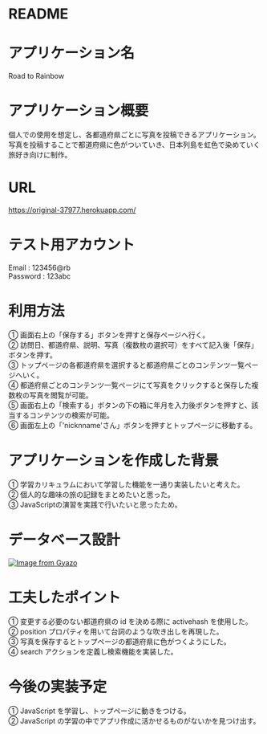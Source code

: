 # README

# アプリケーション名
Road to Rainbow

# アプリケーション概要
個人での使用を想定し、各都道府県ごとに写真を投稿できるアプリケーション。
写真を投稿することで都道府県に色がついていき、日本列島を虹色で染めていく旅好き向けに制作。

# URL
https://original-37977.herokuapp.com/

# テスト用アカウント
Email : 123456@rb  
Password : 123abc

# 利用方法
① 画面右上の「保存する」ボタンを押すと保存ページへ行く。  
② 訪問日、都道府県、説明、写真（複数枚の選択可）をすべて記入後「保存」ボタンを押す。  
③ トップページの各都道府県を選択すると都道府県ごとのコンテンツ一覧ページへいく。  
④ 都道府県ごとのコンテンツ一覧ページにて写真をクリックすると保存した複数枚の写真を閲覧が可能。  
⑤ 画面右上の「検索する」ボタンの下の箱に年月を入力後ボタンを押すと、該当するコンテンツの検索が可能。  
⑥ 画面左上の「'nicknname'さん」ボタンを押すとトップページに移動する。

# アプリケーションを作成した背景
① 学習カリキュラムにおいて学習した機能を一通り実装したいと考えた。  
② 個人的な趣味の旅の記録をまとめたいと思った。  
③ JavaScriptの演習を実践で行いたいと思ったため。

# データベース設計
[![Image from Gyazo](https://i.gyazo.com/384553c45b6e0bb54f8a5bf75a15523d.png)](https://gyazo.com/384553c45b6e0bb54f8a5bf75a15523d)

# 工夫したポイント
① 変更する必要のない都道府県の id を決める際に activehash を使用した。  
② position プロパティを用いて台詞のような吹き出しを再現した。  
③ 写真を保存するとトップページの都道府県に色がつくようにした。  
④ search アクションを定義し検索機能を実装した。

# 今後の実装予定
① JavaScript を学習し、トップページに動きをつける。  
② JavaScript の学習の中でアプリ作成に活かせるものがないかを見つけ出す。
